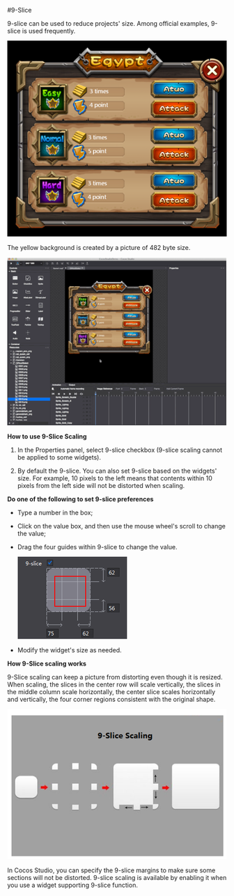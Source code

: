#9-Slice

9-slice can be used to reduce projects' size. Among official examples, 9-slice is used frequently.

![image](../../../studio-img/UI/9Slice/image001.png)

The yellow background is created by a picture of 482 byte size.

![image](../../../studio-img/UI/9Slice/image002.png)

**How to use 9-Slice Scaling**

1. In the Properties panel, select 9-slice checkbox (9-slice scaling cannot be applied to some widgets).

2. By default the 9-slice. You can also set 9-slice based on the widgets' size. For example, 10 pixels to the left means that contents within 10 pixels from the left side will not be distorted when scaling.

**Do one of the following to set 9-slice preferences**

- Type a number in the box;

- Click on the value box, and then use the mouse wheel's scroll to change the value;

- Drag the four guides within 9-slice to change the value.

    ![image](../../../studio-img/UI/9Slice/image003.png)

- Modify the widget's size as needed.

**How 9-Slice scaling works**

9-Slice scaling can keep a picture from distorting even though it is resized. When scaling, the slices in the center row will scale vertically, the slices in the middle column scale horizontally, the center slice scales horizontally and vertically, the four corner regions consistent with the original shape.

![image](../../../studio-img/UI/9Slice/image004.png)

In Cocos Studio, you can specify the 9-slice margins to make sure some sections will not be distorted. 9-slice scaling is available by enabling it when you use a widget supporting 9-slice function.
